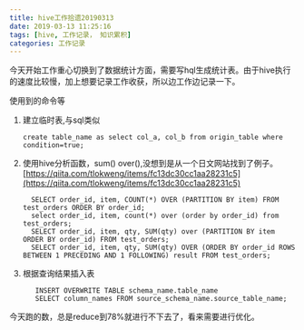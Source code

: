 ```yaml
---
title: hive工作拾遗20190313
date: 2019-03-13 11:25:16
tags: [hive, 工作记录， 知识累积]
categories: 工作记录
---
```

今天开始工作重心切换到了数据统计方面，需要写hql生成统计表。由于hive执行的速度比较慢，加上想要记录工作收获，所以边工作边记录一下。
 
 使用到的命令等
 1. 建立临时表,与sql类似
    ```
    create table_name as select col_a, col_b from origin_table where condition=true;
    ```

 2. 使用hive分析函数，sum() over(),没想到是从一个日文网站找到了例子。[https://qiita.com/tlokweng/items/fc13dc30cc1aa28231c5](https://qiita.com/tlokweng/items/fc13dc30cc1aa28231c5)
    ```
      SELECT order_id, item, COUNT(*) OVER (PARTITION BY item) FROM test_orders ORDER BY order_id;
      select order_id, item, count(*) over (order by order_id) from test_orders;
      SELECT order_id, item, qty, SUM(qty) over (PARTITION BY item ORDER BY order_id) FROM test_orders;
      SELECT order_id, item, qty, SUM(qty) OVER (ORDER BY order_id ROWS BETWEEN 1 PRECEDING AND 1 FOLLOWING) result FROM test_orders;
    ```

3. 根据查询结果插入表
   ```
      INSERT OVERWRITE TABLE schema_name.table_name 
      SELECT column_names FROM source_schema_name.source_table_name;
   ```
今天跑的数，总是reduce到78%就进行不下去了，看来需要进行优化。
